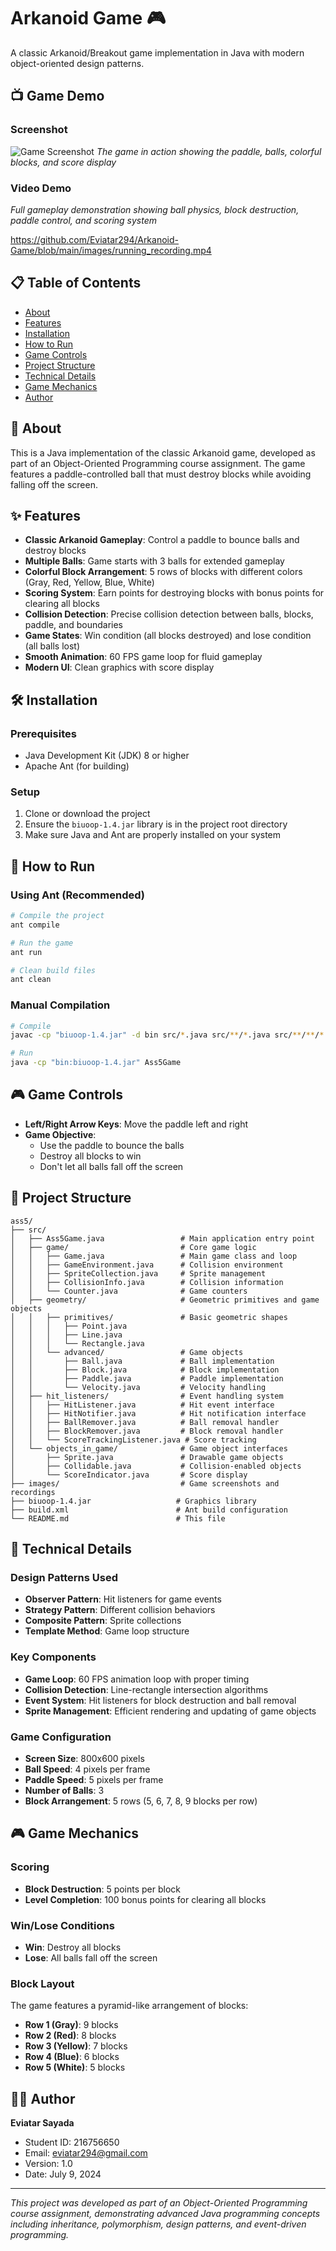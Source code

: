 # Arkanoid Game 🎮

A classic Arkanoid/Breakout game implementation in Java with modern object-oriented design patterns.

## 📺 Game Demo

### Screenshot
![Game Screenshot](images/running_screenshot.png)
*The game in action showing the paddle, balls, colorful blocks, and score display*

### Video Demo
*Full gameplay demonstration showing ball physics, block destruction, paddle control, and scoring system*

https://github.com/Eviatar294/Arkanoid-Game/blob/main/images/running_recording.mp4


## 📋 Table of Contents
- [About](#about)
- [Features](#features)
- [Installation](#installation)
- [How to Run](#how-to-run)
- [Game Controls](#game-controls)
- [Project Structure](#project-structure)
- [Technical Details](#technical-details)
- [Game Mechanics](#game-mechanics)
- [Author](#author)

## 🎯 About

This is a Java implementation of the classic Arkanoid game, developed as part of an Object-Oriented Programming course assignment. The game features a paddle-controlled ball that must destroy blocks while avoiding falling off the screen.

## ✨ Features

- **Classic Arkanoid Gameplay**: Control a paddle to bounce balls and destroy blocks
- **Multiple Balls**: Game starts with 3 balls for extended gameplay
- **Colorful Block Arrangement**: 5 rows of blocks with different colors (Gray, Red, Yellow, Blue, White)
- **Scoring System**: Earn points for destroying blocks with bonus points for clearing all blocks
- **Collision Detection**: Precise collision detection between balls, blocks, paddle, and boundaries
- **Game States**: Win condition (all blocks destroyed) and lose condition (all balls lost)
- **Smooth Animation**: 60 FPS game loop for fluid gameplay
- **Modern UI**: Clean graphics with score display

## 🛠️ Installation

### Prerequisites
- Java Development Kit (JDK) 8 or higher
- Apache Ant (for building)

### Setup
1. Clone or download the project
2. Ensure the `biuoop-1.4.jar` library is in the project root directory
3. Make sure Java and Ant are properly installed on your system

## 🚀 How to Run

### Using Ant (Recommended)
```bash
# Compile the project
ant compile

# Run the game
ant run

# Clean build files
ant clean
```

### Manual Compilation
```bash
# Compile
javac -cp "biuoop-1.4.jar" -d bin src/*.java src/**/*.java src/**/**/*.java

# Run
java -cp "bin:biuoop-1.4.jar" Ass5Game
```

## 🎮 Game Controls

- **Left/Right Arrow Keys**: Move the paddle left and right
- **Game Objective**: 
  - Use the paddle to bounce the balls
  - Destroy all blocks to win
  - Don't let all balls fall off the screen

## 📁 Project Structure

```
ass5/
├── src/
│   ├── Ass5Game.java                 # Main application entry point
│   ├── game/                         # Core game logic
│   │   ├── Game.java                 # Main game class and loop
│   │   ├── GameEnvironment.java      # Collision environment
│   │   ├── SpriteCollection.java     # Sprite management
│   │   ├── CollisionInfo.java        # Collision information
│   │   └── Counter.java              # Game counters
│   ├── geometry/                     # Geometric primitives and game objects
│   │   ├── primitives/               # Basic geometric shapes
│   │   │   ├── Point.java
│   │   │   ├── Line.java
│   │   │   └── Rectangle.java
│   │   └── advanced/                 # Game objects
│   │       ├── Ball.java             # Ball implementation
│   │       ├── Block.java            # Block implementation
│   │       ├── Paddle.java           # Paddle implementation
│   │       └── Velocity.java         # Velocity handling
│   ├── hit_listeners/                # Event handling system
│   │   ├── HitListener.java          # Hit event interface
│   │   ├── HitNotifier.java          # Hit notification interface
│   │   ├── BallRemover.java          # Ball removal handler
│   │   ├── BlockRemover.java         # Block removal handler
│   │   └── ScoreTrackingListener.java # Score tracking
│   └── objects_in_game/              # Game object interfaces
│       ├── Sprite.java               # Drawable game objects
│       ├── Collidable.java           # Collision-enabled objects
│       └── ScoreIndicator.java       # Score display
├── images/                           # Game screenshots and recordings
├── biuoop-1.4.jar                   # Graphics library
├── build.xml                        # Ant build configuration
└── README.md                        # This file
```

## 🔧 Technical Details

### Design Patterns Used
- **Observer Pattern**: Hit listeners for game events
- **Strategy Pattern**: Different collision behaviors
- **Composite Pattern**: Sprite collections
- **Template Method**: Game loop structure

### Key Components
- **Game Loop**: 60 FPS animation loop with proper timing
- **Collision Detection**: Line-rectangle intersection algorithms
- **Event System**: Hit listeners for block destruction and ball removal
- **Sprite Management**: Efficient rendering and updating of game objects

### Game Configuration
- **Screen Size**: 800x600 pixels
- **Ball Speed**: 4 pixels per frame
- **Paddle Speed**: 5 pixels per frame
- **Number of Balls**: 3
- **Block Arrangement**: 5 rows (5, 6, 7, 8, 9 blocks per row)

## 🎮 Game Mechanics

### Scoring
- **Block Destruction**: 5 points per block
- **Level Completion**: 100 bonus points for clearing all blocks

### Win/Lose Conditions
- **Win**: Destroy all blocks
- **Lose**: All balls fall off the screen

### Block Layout
The game features a pyramid-like arrangement of blocks:
- **Row 1 (Gray)**: 9 blocks
- **Row 2 (Red)**: 8 blocks  
- **Row 3 (Yellow)**: 7 blocks
- **Row 4 (Blue)**: 6 blocks
- **Row 5 (White)**: 5 blocks

## 👨‍💻 Author

**Eviatar Sayada**
- Student ID: 216756650
- Email: eviatar294@gmail.com
- Version: 1.0
- Date: July 9, 2024

---

*This project was developed as part of an Object-Oriented Programming course assignment, demonstrating advanced Java programming concepts including inheritance, polymorphism, design patterns, and event-driven programming.* 
